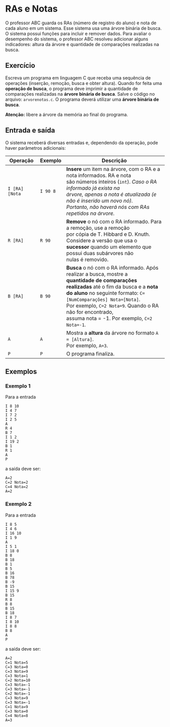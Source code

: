 # RAs e Notas

O professor ABC guarda os RAs (número de registro do aluno) e nota de cada aluno em
um sistema. Esse sistema usa uma árvore binária de busca. O sistema possui funções
para incluir e remover dados. Para avaliar o desempenho do sistema, o professor ABC
resolveu adicionar alguns indicadores: altura da árvore e quantidade de comparações
realizadas na busca.

## Exercício

Escreva um programa em linguagem C que receba uma sequência de operações (inserção,
remoção, busca e obter altura). Quando for feita uma **operação de busca**, o
programa deve imprimir a quantidade de comparações realizadas na **árvore binária
de busca**. Salve o código no arquivo: `arvorenotas.c`. O programa deverá utilizar
uma **árvore binária de busca**.

**Atenção:** libere a árvore da memória ao final do programa.

## Entrada e saída

O sistema receberá diversas entradas e, dependendo da operação, pode haver
parâmetros adicionais:

<table>
  <thead>
    <th>Operação</th>
    <th>Exemplo</th>
    <th>Descrição</th>
  </thead>
  <tbody>
    <tr>
      <td><code>I [RA] [Nota</code></td>
      <td><code>I 90 8</code></td>
      <td>
        <b>Insere</b> um item na árvore, com o RA e a nota informados. RA e nota
        <br>
        são números inteiros (<code>int</code>). <i>Caso o RA informado já exista na
        <br>
        árvore, apenas a nota é atualizada (e não é inserido um novo nó).
        <br>
        Portanto, não haverá nós com RAs repetidos na árvore.</i>
      </td>
    </tr>
    <tr>
      <td><code>R [RA]</code></td>
      <td><code>R 90</code></td>
      <td>
        <b>Remove</b> o nó com o RA informado. Para a remoção, use a remoção
        <br>
        por cópia de T. Hibbard e D. Knuth. Considere a versão que usa o
        <br>
        <b>sucessor</b> quando um elemento que possui duas subárvores não
        <br>
        nulas é removido.
      </td>
    </tr>
    <tr>
      <td><code>B [RA]</code></td>
      <td><code>B 90</code></td>
      <td>
        <b>Busca</b> o nó com o RA informado. Após realizar a busca, mostre a
        <br>
        <b>quantidade de comparações realizadas</b> até o fim da busca e a <b>nota</b>
        <br>
        <b>do aluno</b> no seguinte formato: <code>C=[NumComparações] Nota=[Nota]</code>.
        <br>
        Por exemplo, <code>C=2 Nota=9</code>. Quando o RA não for encontrado,
        <br>
        assuma nota = -1. Por exemplo, <code>C=2 Nota=-1</code>.
      </td>
    </tr>
    <tr>
      <td><code>A</code></td>
      <td><code>A</code></td>
      <td>
        Mostra a <b>altura</b> da árvore no formato <code>A = [Altura]</code>.
        <br>
        Por exemplo, <code>A=3</code>.
      </td>
    </tr>
    <tr>
      <td><code>P</code></td>
      <td><code>P</code></td>
      <td>O programa finaliza.</td>
    </tr>
  </tbody>
</table>

## Exemplos

### Exemplo 1

Para a entrada

    I 8 10
    I 4 7
    I 7 2
    I 2 5
    A
    R 4
    B 7
    I 1 2
    I 19 2
    B 1
    R 1
    A
    P

a saída deve ser:

    A=2
    C=2 Nota=2
    C=4 Nota=2
    A=2

### Exemplo 2

Para a entrada

    I 8 5
    I 4 6
    I 16 10
    I 1 9
    A
    I 5 1
    I 18 0
    B 8
    B 18
    B 1
    B 5
    B 16
    B 78
    B -9
    B 15
    I 15 9
    B 15
    R 8
    B 8
    B 15
    B 18
    I 8 7
    I 8 10
    I 8 8
    B 8
    A
    P

a saída deve ser:

    A=2
    C=1 Nota=5
    C=3 Nota=0
    C=3 Nota=9
    C=3 Nota=1
    C=2 Nota=10
    C=3 Nota=-1
    C=3 Nota=-1
    C=2 Nota=-1
    C=3 Nota=9
    C=3 Nota=-1
    C=1 Nota=9
    C=3 Nota=0
    C=4 Nota=8
    A=3